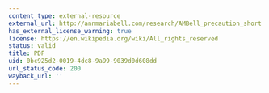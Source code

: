 ```yaml
---
content_type: external-resource
external_url: http://annmariabell.com/research/AMBell_precaution_short.pdf
has_external_license_warning: true
license: https://en.wikipedia.org/wiki/All_rights_reserved
status: valid
title: PDF
uid: 0bc925d2-0019-4dc8-9a99-9039d0d608dd
url_status_code: 200
wayback_url: ''
---
```

